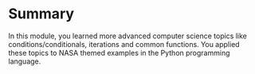 # Summary

In this module, you learned more advanced computer science topics like conditions/conditionals, iterations and common functions. You applied these topics to NASA themed examples in the Python programming language.
